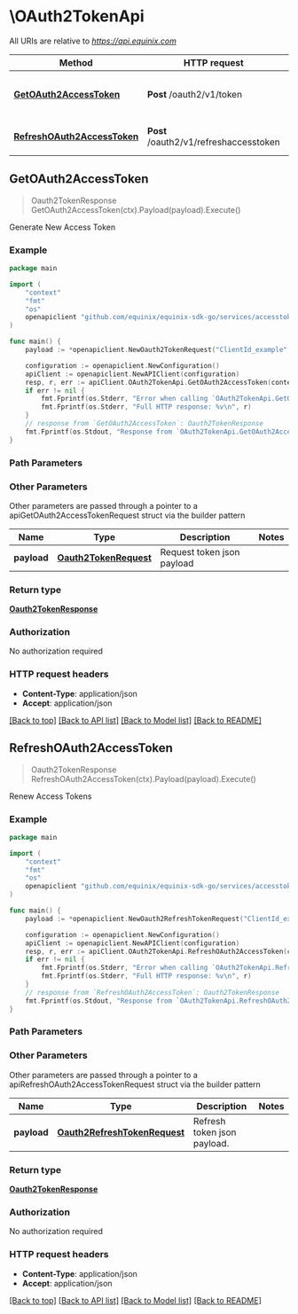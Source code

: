 # \OAuth2TokenApi

All URIs are relative to *https://api.equinix.com*

Method | HTTP request | Description
------------- | ------------- | -------------
[**GetOAuth2AccessToken**](OAuth2TokenApi.md#GetOAuth2AccessToken) | **Post** /oauth2/v1/token | Generate New Access Token
[**RefreshOAuth2AccessToken**](OAuth2TokenApi.md#RefreshOAuth2AccessToken) | **Post** /oauth2/v1/refreshaccesstoken | Renew Access Tokens



## GetOAuth2AccessToken

> Oauth2TokenResponse GetOAuth2AccessToken(ctx).Payload(payload).Execute()

Generate New Access Token



### Example

```go
package main

import (
	"context"
	"fmt"
	"os"
	openapiclient "github.com/equinix/equinix-sdk-go/services/accesstokenv1"
)

func main() {
	payload := *openapiclient.NewOauth2TokenRequest("ClientId_example", "ClientSecret_example") // Oauth2TokenRequest | Request token json payload

	configuration := openapiclient.NewConfiguration()
	apiClient := openapiclient.NewAPIClient(configuration)
	resp, r, err := apiClient.OAuth2TokenApi.GetOAuth2AccessToken(context.Background()).Payload(payload).Execute()
	if err != nil {
		fmt.Fprintf(os.Stderr, "Error when calling `OAuth2TokenApi.GetOAuth2AccessToken``: %v\n", err)
		fmt.Fprintf(os.Stderr, "Full HTTP response: %v\n", r)
	}
	// response from `GetOAuth2AccessToken`: Oauth2TokenResponse
	fmt.Fprintf(os.Stdout, "Response from `OAuth2TokenApi.GetOAuth2AccessToken`: %v\n", resp)
}
```

### Path Parameters



### Other Parameters

Other parameters are passed through a pointer to a apiGetOAuth2AccessTokenRequest struct via the builder pattern


Name | Type | Description  | Notes
------------- | ------------- | ------------- | -------------
 **payload** | [**Oauth2TokenRequest**](Oauth2TokenRequest.md) | Request token json payload | 

### Return type

[**Oauth2TokenResponse**](Oauth2TokenResponse.md)

### Authorization

No authorization required

### HTTP request headers

- **Content-Type**: application/json
- **Accept**: application/json

[[Back to top]](#) [[Back to API list]](../README.md#documentation-for-api-endpoints)
[[Back to Model list]](../README.md#documentation-for-models)
[[Back to README]](../README.md)


## RefreshOAuth2AccessToken

> Oauth2TokenResponse RefreshOAuth2AccessToken(ctx).Payload(payload).Execute()

Renew Access Tokens



### Example

```go
package main

import (
	"context"
	"fmt"
	"os"
	openapiclient "github.com/equinix/equinix-sdk-go/services/accesstokenv1"
)

func main() {
	payload := *openapiclient.NewOauth2RefreshTokenRequest("ClientId_example", "ClientSecret_example", "RefreshToken_example") // Oauth2RefreshTokenRequest | Refresh token json payload.

	configuration := openapiclient.NewConfiguration()
	apiClient := openapiclient.NewAPIClient(configuration)
	resp, r, err := apiClient.OAuth2TokenApi.RefreshOAuth2AccessToken(context.Background()).Payload(payload).Execute()
	if err != nil {
		fmt.Fprintf(os.Stderr, "Error when calling `OAuth2TokenApi.RefreshOAuth2AccessToken``: %v\n", err)
		fmt.Fprintf(os.Stderr, "Full HTTP response: %v\n", r)
	}
	// response from `RefreshOAuth2AccessToken`: Oauth2TokenResponse
	fmt.Fprintf(os.Stdout, "Response from `OAuth2TokenApi.RefreshOAuth2AccessToken`: %v\n", resp)
}
```

### Path Parameters



### Other Parameters

Other parameters are passed through a pointer to a apiRefreshOAuth2AccessTokenRequest struct via the builder pattern


Name | Type | Description  | Notes
------------- | ------------- | ------------- | -------------
 **payload** | [**Oauth2RefreshTokenRequest**](Oauth2RefreshTokenRequest.md) | Refresh token json payload. | 

### Return type

[**Oauth2TokenResponse**](Oauth2TokenResponse.md)

### Authorization

No authorization required

### HTTP request headers

- **Content-Type**: application/json
- **Accept**: application/json

[[Back to top]](#) [[Back to API list]](../README.md#documentation-for-api-endpoints)
[[Back to Model list]](../README.md#documentation-for-models)
[[Back to README]](../README.md)

